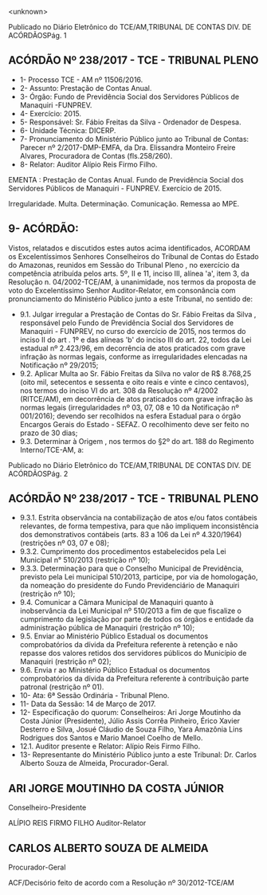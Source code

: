 &lt;unknown&gt;

Publicado  no  Diário Eletrônico do TCE/AM,TRIBUNAL DE CONTAS DIV. DE  ACÓRDÃOSPág. 1

## ACÓRDÃO Nº 238/2017 - TCE - TRIBUNAL PLENO

- 1- Processo TCE - AM nº 11506/2016.
- 2- Assunto: Prestação de Contas Anual.
- 3- Órgão: Fundo  de  Previdência  Social dos  Servidores  Públicos de Manaquiri -FUNPREV.
- 4- Exercício: 2015.
- 5- Responsável: Sr. Fábio Freitas da Silva - Ordenador de Despesa.
- 6- Unidade Técnica: DICERP.
- 7- Pronunciamento  do Ministério  Público  junto  ao Tribunal  de Contas: Parecer  nº 2/2017-DMP-EMFA,  da  Dra.  Elissandra  Monteiro  Freire  Alvares,  Procuradora  de Contas (fls.258/260).
- 8- Relator: Auditor Alípio Reis Firmo Filho.

EMENTA :  Prestação  de  Contas  Anual.  Fundo  de Previdência Social dos Servidores Públicos de Manaquiri - FUNPREV. Exercício de 2015.

Irregularidade.  Multa.  Determinação. Comunicação. Remessa ao MPE.

## 9- ACÓRDÃO:

Vistos, relatados e discutidos estes autos acima identificados, ACORDAM os Excelentíssimos Senhores Conselheiros do Tribunal de Contas do Estado do Amazonas, reunidos em Sessão do Tribunal Pleno , no exercício da competência atribuída pelos arts. 5º, II e 11, inciso III, alínea 'a', item 3, da Resolução n. 04/2002-TCE/AM, à unanimidade, nos termos da proposta de voto do Excelentíssimo  Senhor Auditor-Relator, em consonância com pronunciamento do Ministério Público junto a este Tribunal, no sentido de:

- 9.1. Julgar irregular a Prestação de Contas do Sr. Fábio Freitas da Silva , responsável  pelo  Fundo  de  Previdência  Social  dos  Servidores  de Manaquiri - FUNPREV, no curso do exercício de 2015, nos termos do inciso II do art . 1º e das alíneas 'b' do inciso III do art. 22, todos da Lei estadual  nº  2.423/96,  em  decorrência  de  atos  praticados  com  grave infração às normas legais, conforme as irregularidades elencadas na Notificação nº 29/2015;
- 9.2. Aplicar Multa ao Sr. Fábio Freitas da Silva no valor de R$ 8.768,25 (oito mil, setecentos e sessenta e oito reais e vinte e cinco centavos), nos  termos  do  inciso VI do  art. 308  da  Resolução  nº  4/2002 (RITCE/AM), em decorrência de atos praticados com grave infração às normas  legais  (irregularidades  nº  03,  07,  08  e  10  da  Notificação  nº 001/2016);  devendo  ser  recolhidos  na  esfera  Estadual  para  o  órgão Encargos Gerais do Estado - SEFAZ. O recolhimento deve ser feito no prazo de 30 dias;
- 9.3. Determinar à Origem ,  nos  termos do §2º do art. 188 do Regimento Interno/TCE-AM, a:

Publicado  no  Diário Eletrônico do TCE/AM,TRIBUNAL DE CONTAS DIV. DE  ACÓRDÃOSPág. 2

## ACÓRDÃO Nº 238/2017 - TCE - TRIBUNAL PLENO

- 9.3.1. Estrita observância na contabilização de atos e/ou fatos contábeis  relevantes,  de  forma  tempestiva,  para  que  não  impliquem inconsistência dos demonstrativos contábeis (arts. 83 a 106 da Lei nº 4.320/1964) (restrições nº 03, 07 e 08);
- 9.3.2. Cumprimento dos procedimentos estabelecidos pela Lei Municipal n° 510/2013 (restrição nº 10);
- 9.3.3. Determinação para que  o Conselho  Municipal  de Previdência, previsto pela Lei municipal 510/2013, participe, por via de homologação, da nomeação do presidente do Fundo Previdenciário de Manaquiri (restrição nº 10);
- 9.4. Comunicar a  Câmara Municipal de  Manaquiri quanto à inobservância da Lei Municipal nº 510/2013 a fim de que fiscalize o cumprimento da legislação por parte de todos os órgãos e entidade da  administração pública de Manaquiri (restrição nº 10);
- 9.5. Enviar ao Ministério Público Estadual  os documentos comprobatórios da dívida da Prefeitura referente à retenção e não repasse dos valores retidos dos servidores públicos do Município de Manaquiri (restrição nº 02);
- 9.6. Envia r ao Ministério Público Estadual  os documentos comprobatórios da dívida da Prefeitura referente à contribuição parte patronal (restrição nº 01).
- 10-  Ata: 6ª Sessão Ordinária - Tribunal Pleno.
- 11-  Data da Sessão: 14 de Março de 2017.
- 12-  Especificação  do  quorum: Conselheiros: Ari Jorge  Moutinho  da  Costa  Júnior (Presidente),  Júlio  Assis  Corrêa  Pinheiro,  Érico  Xavier  Desterro  e  Silva,  Josué Cláudio de Souza Filho, Yara Amazônia Lins Rodrigues dos Santos e Mario Manoel Coelho de Mello.
- 12.1. Auditor presente e Relator: Alípio Reis Firmo Filho.
- 13-  Representante  do  Ministério  Público  junto  a  este Tribunal: Dr. Carlos  Alberto Souza de Almeida, Procurador-Geral.

## ARI JORGE MOUTINHO DA COSTA JÚNIOR

Conselheiro-Presidente

ALÍPIO REIS FIRMO FILHO Auditor-Relator

## CARLOS ALBERTO SOUZA DE ALMEIDA

Procurador-Geral

ACF/Decisório feito de acordo com a Resolução nº 30/2012-TCE/AM